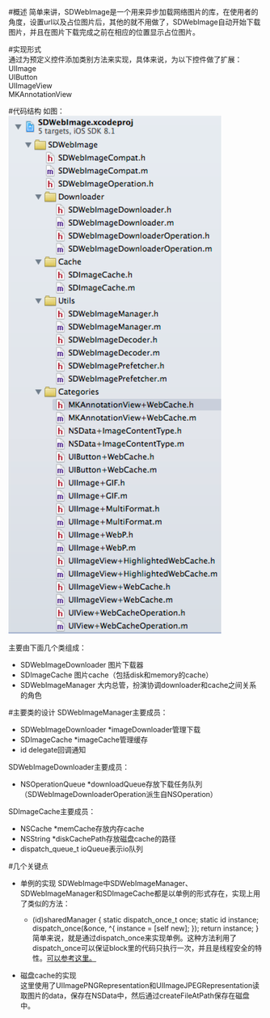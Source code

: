 #概述
简单来讲，SDWebImage是一个用来异步加载网络图片的库，在使用者的角度，设置url以及占位图片后，其他的就不用做了，SDWebImage自动开始下载图片，并且在图片下载完成之前在相应的位置显示占位图片。

#实现形式  
通过为预定义控件添加类别方法来实现，具体来说，为以下控件做了扩展：  
UIImage  
UIButton  
UIImageView  
MKAnnotationView  

#代码结构
如图：   
![如图:](https://github.com/klarm/blog/raw/master/res/SDWebImage_proj.png)


主要由下面几个类组成：  
- SDWebImageDownloader
图片下载器
- SDImageCache
图片cache（包括disk和memory的cache）
- SDWebImageManager
大内总管，扮演协调downloader和cache之间关系的角色

#主要类的设计
SDWebImageManager主要成员：  
- SDWebImageDownloader *imageDownloader管理下载  
- SDImageCache *imageCache管理缓存  
- id <SDWebImageManagerDelegate> delegate回调通知

SDWebImageDownloader主要成员：  
- NSOperationQueue *downloadQueue存放下载任务队列
（SDWebImageDownloaderOperation派生自NSOperation）

SDImageCache主要成员：  
- NSCache *memCache存放内存cache  
- NSString *diskCachePath存放磁盘cache的路径  
- dispatch_queue_t ioQueue表示io队列

#几个关键点
- 单例的实现
SDWebImage中SDWebImageManager、SDWebImageManager和SDImageCache都是以单例的形式存在，实现上用了类似的方法：  
	+ (id)sharedManager {
    	static dispatch_once_t once;
    	static id instance;
    	dispatch_once(&once, ^{
        	instance = [self new];
    	});
    	return instance;
	}
简单来说，就是通过dispatch_once来实现单例。这种方法利用了dispatch_once可以保证block里的代码只执行一次，并且是线程安全的特性。[可以参考这里。](http://blog.csdn.net/ryantang03/article/details/8622415)

- 磁盘cache的实现  
这里使用了UIImagePNGRepresentation和UIImageJPEGRepresentation读取图片的data，保存在NSData中，然后通过createFileAtPath保存在磁盘中。




